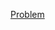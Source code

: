 [Problem](https://practice.geeksforgeeks.org/problems/print-an-array-in-pendulum-arrangement/0/?problemType=full&difficulty[]=-1&page=1&sortBy=submissions&query=problemTypefulldifficulty[]-1page1sortBysubmissions)
